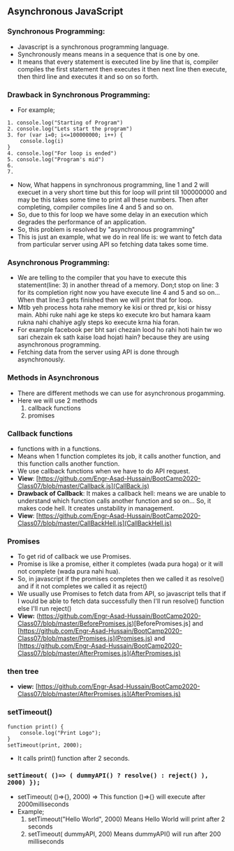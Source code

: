 ## Asynchronous JavaScript


### Synchronous Programming:
- Javascript is a synchronous programming language.
- Synchronously means means in a sequence that is one by one.
- It means that every statement is executed line by line that is, compiler compiles the first statement then executes it then next line then execute, then third line and executes it and so on so forth.


### Drawback in Synchronous Programming:
- For example;
```
1. console.log("Starting of Program")
2. console.log("Lets start the program")
3. for (var i=0; i<=100000000; i++) {
    console.log(i)
}
4. console.log("For loop is ended")
5. console.log("Program's mid")
6.
7.
```
- Now, What happens in synchronous programming, line 1 and 2 will execuet in a very short time but this for loop will print till 100000000 and may be this takes some time to print all these numbers. Then after completing, compiler compiles line 4 and 5 and so on.
- So, due to this for loop we have some delay in an execution which degrades the performance of an application.
- So, this problem is resolved by "asynchronous programming"
- This is just an example, what we do in real life is: we want to fetch data from particular server using API so fetching data takes some time.


### Asynchronous Programming:
- We are telling to the compiler that you have to execute this statement(line: 3) in another thread of a memory. Don;t stop on line: 3 for its completion right now you have execute line 4 and 5 and so on... When that line:3 gets finished then we will print that for loop.
- Mtlb yeh process hota rahe memory ke kisi or thred pr, kisi or hissy main. Abhi ruke nahi age ke steps ko execute kro but hamara kaam rukna nahi chahiye agly steps ko execute krna hia foran.
- For example facebook per bht sari chezain lood ho rahi hoti hain tw wo sari chezain ek sath kaise load hojati hain? because they are using asynchronous programming.
- Fetching data from the server using API is done through asynchronously.


### Methods in Asynchronous
- There are different methods we can use for asynchronous progamming.
- Here we will use 2 methods
  1. callback functions
  2. promises


### Callback functions
- functions with in a functions.
- Means when 1 function completes its job, it calls another function, and this function calls another function.
- We use callback functions when we have to do API request.
- **View**: [https://github.com/Engr-Asad-Hussain/BootCamp2020-Class07/blob/master/Callback.js](CallBack.js)
- **Drawback of Callback**: It makes a callback hell: means we are unable to understand which function calls another function and so on... So, it makes code hell. It creates unstability in management.
- **View**: [https://github.com/Engr-Asad-Hussain/BootCamp2020-Class07/blob/master/CallBackHell.js](CallBackHell.js)


### Promises
- To get rid of callback we use Promises.
- Promise is like a promise, either it completes (wada pura hoga) or it will not complete (wada pura nahi hua).
- So, in javascript if the promises completes then we called it as resolve() and if it not completes we called it as reject()
- We usually use Promises to fetch data from API, so javascript tells that if I would be able to fetch data successfully then I'll run resolve() function else I'll run reject()
- **View:** (https://github.com/Engr-Asad-Hussain/BootCamp2020-Class07/blob/master/BeforePromises.js)[BeforePromises.js] and [https://github.com/Engr-Asad-Hussain/BootCamp2020-Class07/blob/master/Promises.js](Promises.js) and [https://github.com/Engr-Asad-Hussain/BootCamp2020-Class07/blob/master/AfterPromises.js](AfterPromises.js)


### then tree
- **view:** [https://github.com/Engr-Asad-Hussain/BootCamp2020-Class07/blob/master/AfterPromises.js](AfterPromises.js)


### setTimeout()
```
function print() {
    console.log("Print Logo");
}
setTimeout(print, 2000);
```
- It calls print() function after 2 seconds.


### ```setTimeout( ()=> ( dummyAPI() ? resolve() : reject() ), 2000) });```
- setTimeout( ()=>{}, 2000) => This function ()=>{} will execute after 2000milliseconds
- Example;
    1. setTimeout("Hello World", 2000) Means Hello World will print after 2 seconds
    2. setTimeout( dummyAPI, 200) Means dummyAPI() will run after 200 milliseconds

